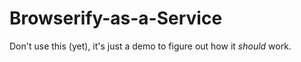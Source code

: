 # Browserify-as-a-Service

Don't use this (yet), it's just a demo to figure out how it *should* work.

